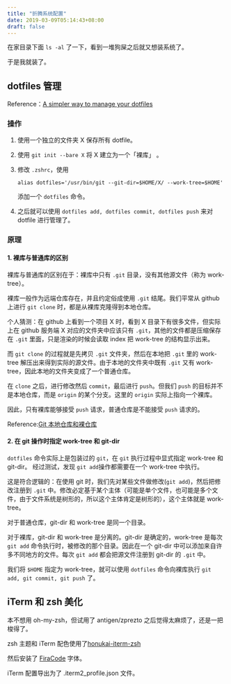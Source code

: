 ```yaml
---
title: "折腾系统配置"
date: 2019-03-09T05:14:43+08:00
draft: false
---
```


在家目录下面  `ls -al` 了一下，看到一堆狗屎之后就又想装系统了。

于是我就装了。

## dotfiles 管理

Reference：[A simpler way to manage your dotfiles ](https://www.anand-iyer.com/blog/2018/a-simpler-way-to-manage-your-dotfiles.html)

### 操作

1. 使用一个独立的文件夹 X 保存所有 dotfile。
2. 使用 `git init --bare X` 将 X 建立为一个「裸库」 。
3. 修改 `.zshrc`，使用
 
	```
	alias dotfiles='/usr/bin/git --git-dir=$HOME/X/ --work-tree=$HOME'
	```
	添加一个 `dotfiles` 命令。
4. 之后就可以使用 `dotfiles add, dotfiles commit, dotfiles push` 来对 dotfile 进行管理了。

### 原理

#### 1. 裸库与普通库的区别

裸库与普通库的区别在于：裸库中只有 `.git` 目录，没有其他源文件（称为 work-tree）。

裸库一般作为远端仓库存在，并且约定俗成使用 `.git` 结尾。我们平常从 github 上进行 `git clone` 时，都是从裸库克隆得到本地仓库。

个人猜测：在 github 上看到一个项目 X 时，看到 X 目录下有很多文件，但实际上在 github 服务端 X 对应的文件夹中应该只有 `.git`，其他的文件都是压缩保存在 `.git` 里面，只是渲染的时候会读取 index 把 work-tree 的结构显示出来。

而 `git clone` 的过程就是先拷贝 `.git` 文件夹，然后在本地把 `.git` 里的 work-tree 解压出来得到实际的源文件。由于本地的文件夹中既有 `.git` 又有 work-tree，因此本地的文件夹变成了一个普通仓库。

在 `clone` 之后，进行修改然后 `commit`，最后进行 `push`。但我们 `push` 的目标并不是本地仓库，而是 `origin` 的某个分支。这里的 `origin` 实际上指向一个裸库。

因此，只有裸库能够接受 `push` 请求，普通仓库是不能接受 `push` 请求的。

Reference:[Git 本地仓库和裸仓库](https://moelove.info/2016/12/04/Git-%E6%9C%AC%E5%9C%B0%E4%BB%93%E5%BA%93%E5%92%8C%E8%A3%B8%E4%BB%93%E5%BA%93/)

#### 2. 在 git 操作时指定 work-tree 和 git-dir

`dotfiles` 命令实际上是包装过的 `git`，在 `git` 执行过程中显式指定 work-tree 和 git-dir。
经过测试，发现 `git add`操作都需要在一个 work-tree 中执行。

这是符合逻辑的：在使用 git 时，我们先对某些文件做修改(`git add`)，然后把修改注册到 `.git` 中。修改必定基于某个主体（可能是单个文件，也可能是多个文件，由于文件系统是树形的，所以这个主体肯定是树形的），这个主体就是 work-tree。

对于普通仓库，git-dir 和 work-tree 是同一个目录。

对于裸库，git-dir 和 work-tree 是分离的。git-dir 是确定的，work-tree 是每次 `git add` 命令执行时，被修改的那个目录。因此在一个 git-dir 中可以添加来自许多不同地方的文件。每次 `git add` 都会把源文件注册到 git-dir 的 `.git` 中。

我们将 `$HOME` 指定为 work-tree，就可以使用 `dotfiles` 命令向裸库执行 `git add, git commit, git push` 了。

## iTerm 和 zsh 美化

本不想用 oh-my-zsh，但试用了 antigen/zprezto 之后觉得太麻烦了，还是一把梭得了。

zsh 主题和 iTerm 配色使用了[honukai-iterm-zsh](https://github.com/starliiit/honukai-iterm-zsh)

然后安装了 [FiraCode](https://github.com/tonsky/FiraCode) 字体。

iTerm 配置导出为了 .iterm2_profile.json 文件。